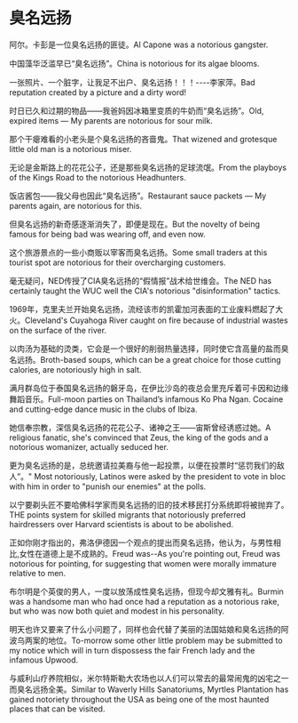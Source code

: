 # 臭名远扬

<p><span class="chinese">阿尔。卡彭是一位臭名远扬的匪徒。</span><span class="english">Al Capone was a notorious gangster.</span></p>

<p><span class="chinese">中国藻华泛滥早已“臭名远扬”。</span><span class="english">China is notorious for its algae blooms.</span></p>

<p><span class="chinese">一张照片、一个脏字，让我足不出户、臭名远扬！！！----李家萍。</span><span class="english">Bad reputation created by a picture and a dirty word!</span></p>

<p><span class="chinese">时日已久和过期的物品——我爸妈因冰箱里变质的牛奶而“臭名远扬”。</span><span class="english">Old, expired items — My parents are notorious for sour milk.</span></p>

<p><span class="chinese">那个干瘪难看的小老头是个臭名远扬的吝啬鬼。</span><span class="english">That wizened and grotesque little old man is a notorious miser.</span></p>

<p><span class="chinese">无论是金斯路上的花花公子，还是那些臭名远扬的足球流氓。</span><span class="english">From the playboys of the Kings Road to the notorious Headhunters.</span></p>

<p><span class="chinese">饭店酱包——我父母也因此“臭名远扬”。</span><span class="english">Restaurant sauce packets — My parents again, are notorious for this.</span></p>

<p><span class="chinese">但臭名远扬的新奇感逐渐消失了，即便是现在。</span><span class="english">But the novelty of being famous for being bad was wearing off, and even now.</span></p>

<p><span class="chinese">这个旅游景点的一些小商贩以宰客而臭名远扬。</span><span class="english">Some small traders at this tourist spot are notorious for their overcharging customers.</span></p>

<p><span class="chinese">毫无疑问，NED传授了CIA臭名远扬的“假情报”战术给世维会。</span><span class="english">The NED has certainly taught the WUC well the CIA's notorious "disinformation" tactics.</span></p>

<p><span class="chinese">1969年，克里夫兰开始臭名远扬，流经该市的凯霍加河表面的工业废料燃起了大火。</span><span class="english">Cleveland's Cuyahoga River caught on fire because of industrial wastes on the surface of the river.</span></p>

<p><span class="chinese">以肉汤为基础的烫类，它会是一个很好的削弱热量选择，同时使它含高量的盐而臭名远扬。</span><span class="english">Broth-based soups, which can be a great choice for those cutting calories, are notoriously high in salt.</span></p>

<p><span class="chinese">满月群岛位于泰国臭名远扬的磐牙岛，在伊比沙岛的夜总会里充斥着可卡因和边缘舞蹈音乐。</span><span class="english">Full-moon parties on Thailand’s infamous Ko Pha Ngan. Cocaine and cutting-edge dance music in the clubs of Ibiza.</span></p>

<p><span class="chinese">她信奉宗教，深信臭名远扬的花花公子、诸神之王——宙斯曾经诱惑过她。</span><span class="english">A religious fanatic, she's convinced that Zeus, the king of the gods and a notorious womanizer, actually seduced her.</span></p>

<p><span class="chinese">更为臭名远扬的是，总统邀请拉美裔与他一起投票，以便在投票时“惩罚我们的敌人”。</span><span class="english">" Most notoriously, Latinos were asked by the president to vote in bloc with him in order to "punish our enemies" at the polls.</span></p>

<p><span class="chinese">以宁要剃头匠不要哈佛科学家而臭名远扬的旧的技术移民打分系统即将被抛弃了。</span><span class="english">THE points system for skilled migrants that notoriously preferred hairdressers over Harvard scientists is about to be abolished.</span></p>

<p><span class="chinese">正如你刚才指出的，弗洛伊德因一个观点的提出而臭名远扬，他认为，与男性相比,女性在道德上是不成熟的。</span><span class="english">Freud was--As you're pointing out, Freud was notorious for pointing, for suggesting that women were morally immature relative to men.</span></p>

<p><span class="chinese">布尔明是个英俊的男人，一度以放荡成性臭名远扬，但现今却文雅有礼。</span><span class="english">Burmin was a handsome man who had once had a reputation as a notorious rake, but who was now both quiet and modest in his personality.</span></p>

<p><span class="chinese">明天也许又要来了什么小问题了，同样也会代替了美丽的法国姑娘和臭名远扬的阿波乌两案的地位。</span><span class="english">To-morrow some other little problem may be submitted to my notice which will in turn dispossess the fair French lady and the infamous Upwood.</span></p>

<p><span class="chinese">与威利山疗养院相似，米尔特斯勒大农场也以人们可以常去的最常闹鬼的凶宅之一而臭名远扬全美。</span><span class="english">Similar to Waverly Hills Sanatoriums, Myrtles Plantation has gained notoriety throughout the USA as being one of the most haunted places that can be visited.</span></p>

